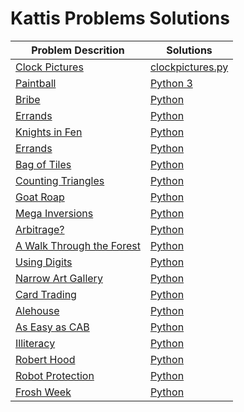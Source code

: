 # Kattis Problems Solutions

| Problem Descrition             | Solutions |
| ------------------------------ | --------- |
| [Clock Pictures](https://uib.kattis.com/courses/INF237/spring24/assignments/fy9vqb/problems/clockpictures)      | [clockpictures.py](https://github.com/mariannlepsoy/Kattis-solutions/blob/main/src/clockpictures.py) |
| [Paintball](https://uib.kattis.com/courses/INF237/spring24/assignments/c55crs/problems/paintball)              | [Python 3](#) |
| [Bribe](https://uib.kattis.com/courses/INF237/spring24/assignments/kgde7p/problems/bribe)         | [Python](#) |
| [Errands](https://uib.kattis.com/courses/INF237/spring24/assignments/kgde7p/problems/errands)                       | [Python](#) |
| [Knights in Fen](https://uib.kattis.com/courses/INF237/spring24/assignments/rntj5r/problems/knightsfen)                       | [Python](#) |
| [Errands](https://uib.kattis.com/courses/INF237/spring24/assignments/kgde7p/problems/errands)                       | [Python](#) |
| [Bag of Tiles](https://uib.kattis.com/courses/INF237/spring24/assignments/rntj5r/problems/bagoftiles)                       | [Python](#) |
| [Counting Triangles](https://uib.kattis.com/courses/INF237/spring24/assignments/cqbvbp/problems/countingtriangles)                       | [Python](#) |
| [Goat Roap](https://uib.kattis.com/courses/INF237/spring24/assignments/cqbvbp/problems/goatrope)                       | [Python](#) |
| [Mega Inversions](https://uib.kattis.com/courses/INF237/spring24/assignments/jznaqj/problems/megainversions)                       | [Python](#) |
| [Arbitrage?](https://uib.kattis.com/courses/INF237/spring24/assignments/tsw6eo/problems/arbitrage)                       | [Python](#) |
| [A Walk Through the Forest](https://uib.kattis.com/courses/INF237/spring24/assignments/tsw6eo/problems/walkforest)                       | [Python](#) |
| [Using Digits](https://uib.kattis.com/courses/INF237/spring24/assignments/gpz4df/problems/usingdigits)                       | [Python](#) |
| [Narrow Art Gallery](https://uib.kattis.com/courses/INF237/spring24/assignments/gpz4df/problems/narrowartgallery)                       | [Python](#) |
| [Card Trading](https://uib.kattis.com/courses/INF237/spring24/assignments/e94qen/problems/cardtrading)                       | [Python](#) |
| [Alehouse](https://uib.kattis.com/courses/INF237/spring24/assignments/e94qen/problems/alehouse)                       | [Python](#) |
| [As Easy as CAB](https://uib.kattis.com/courses/INF237/spring24/assignments/yep8an/problems/easyascab)                       | [Python](#) |
| [Illiteracy](https://uib.kattis.com/courses/INF237/spring24/assignments/yep8an/problems/illiteracy)                       | [Python](#) |
| [Robert Hood](https://uib.kattis.com/courses/INF237/spring24/assignments/htg844/problems/roberthood)                       | [Python](#) |
| [Robot Protection](https://uib.kattis.com/courses/INF237/spring24/assignments/htg844/problems/robotprotection)                       | [Python](#) |
| [Frosh Week](https://uib.kattis.com/courses/INF237/spring24/assignments/jznaqj/problems/froshweek)                       | [Python](#) |